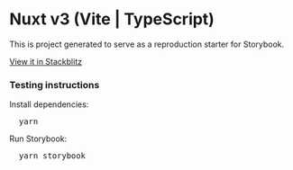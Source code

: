 <h1>Nuxt v3 (Vite | TypeScript)</h1>

<p>
  This is project generated to serve as a reproduction starter for Storybook.
</p>

<a  href="https://stackblitz.com/github/storybookjs/sandboxes/tree/next/nuxt-vite/default-ts/after-storybook?preset=node=">
  View it in Stackblitz
</a>

<h3>Testing instructions</h3>

<p>Install dependencies:</p>
<pre>
  yarn
</pre>

<p>Run Storybook:</p>
<pre>
  yarn storybook
</pre>
